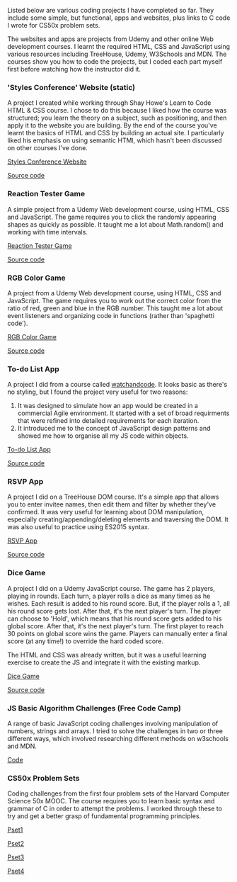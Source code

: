 Listed below are various coding projects I have completed so far. They include some simple, but functional, apps and websites, plus links to C code I wrote for CS50x problem sets.

The websites and apps are projects from Udemy and other online Web development courses. I learnt the required HTML, CSS and JavaScript using various resources including TreeHouse, Udemy, W3Schools and MDN. The courses show you how to code the projects, but I coded each part myself first before watching how the instructor did it.

### 'Styles Conference' Website (static)

A project I created while working through Shay Howe's Learn to Code HTML & CSS course. I chose to do this because I liked how the course was structured; you learn the theory on a subject, such as positioning, and then apply it to the website you are building. By the end of the course you've learnt the basics of HTML and CSS by building an actual site. I particularly liked his emphasis on using semantic HTMl, which hasn't been discussed on other courses I've done.

[Styles Conference Website](https://obwansan.github.io/styles-conference/)

[Source code](https://github.com/obwansan/styles-conference)

### Reaction Tester Game

A simple project from a Udemy Web development course, using HTML, CSS and JavaScript. The game requires you to click the randomly appearing shapes as quickly as possible. It taught me a lot about Math.random() and working with time intervals.

[Reaction Tester Game](https://obwansan.github.io/js-reaction-tester-game/)

[Source code](https://github.com/obwansan/js-reaction-tester-game/)

### RGB Color Game

A project from a Udemy Web development course, using HTML, CSS and JavaScript. The game requires you to work out the correct color from the ratio of red, green and blue in the RGB number. This taught me a lot about event listeners and organizing code in functions (rather than 'spaghetti code').

[RGB Color Game](https://obwansan.github.io/rgb-color-game/)

[Source code](https://github.com/obwansan/rgb-color-game/)

### To-do List App

A project I did from a course called [watchandcode](http://watchandcode.com). It looks basic as there's no styling, but I found the project very useful for two reasons:
1. It was designed to simulate how an app would be created in a commercial Agile environment. It started with a set of broad requirments that were refined into detailed requirements for each iteration.
1. It introduced me to the concept of JavaScript design patterns and showed me how to organise all my JS code within objects.

[To-do List App](https://obwansan.github.io/practical-javascript/)

[Source code](https://github.com/obwansan/practical-javascript/)

### RSVP App

A project I did on a TreeHouse DOM course. It's a simple app that allows you to enter invitee names, then edit them and filter by whether they've confirmed. It was very useful for learning about DOM manipulation, especially creating/appending/deleting elements and traversing the DOM. It was also useful to practice using ES2015 syntax.

[RSVP App](https://obwansan.github.io/RSVP-App/)

[Source code](https://github.com/obwansan/RSVP-App/)

### Dice Game

A project I did on a Udemy JavaScript course. The game has 2 players, playing in rounds. Each turn, a player rolls a dice as many times as he wishes. Each result is added to his round score. But, if the player rolls a 1, all his round score gets lost. After that, it's the next player's turn. The player can choose to 'Hold', which means that his round score gets added to his global score. After that, it's the next player's turn. The first player to reach 30 points on global score wins the game. Players can manually enter a final score (at any time!) to override the hard coded score.

The HTML and CSS was already written, but it was a useful learning exercise to create the JS and integrate it with the existing markup.

[Dice Game](https://obwansan.github.io/dice-game/)

[Source code](https://github.com/obwansan/dice-game/)

### JS Basic Algorithm Challenges (Free Code Camp)

A range of basic JavaScript coding challenges involving manipulation of numbers, strings and arrays. I tried to solve the challenges in two or three different ways, which involved researching different methods on w3schools and MDN.

[Code](https://obwansan.github.io/FCC-Basic-Algorithm-Challenges/)

### CS50x Problem Sets

Coding challenges from the first four problem sets of the Harvard Computer Science 50x MOOC. The course requires you to learn basic syntax and grammar of C in order to attempt the problems. I worked through these to try and get a better grasp of fundamental programming principles.

[Pset1](https://obwansan.github.io/CS50x-Pset-1)

[Pset2](https://obwansan.github.io/CS50x-Pset-2)

[Pset3](https://obwansan.github.io/CS50x-Pset-3)

[Pset4](https://obwansan.github.io/CS50x-Pset-4)
